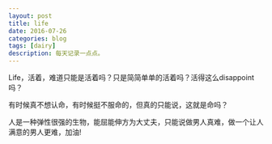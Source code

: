 ```yaml
---
layout: post
title: life
date: 2016-07-26
categories: blog
tags: [dairy]
description: 每天记录一点点。
---
```


Life，活着，难道只能是活着吗？只是简简单单的活着吗？活得这么disappoint吗？

有时候真不想认命，有时候挺不服命的，但真的只能说，这就是命吗？

人是一种弹性很强的生物，能屈能伸方为大丈夫，只能说做男人真难，做一个让人满意的男人更难，加油!
